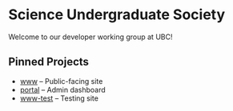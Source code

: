 # Science Undergraduate Society

Welcome to our developer working group at UBC!

## Pinned Projects
- [www](https://github.com/Science-Undergraduate-Society/www) – Public-facing site
- [portal](https://github.com/Science-Undergraduate-Society/portal) – Admin dashboard
- [www-test](https://github.com/Science-Undergraduate-Society/www-test) – Testing site
